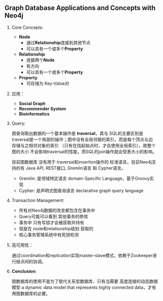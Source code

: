 ## Graph Database Applications and Concepts with Neo4j 

1. Core Concepts: 
   - **Node**
     - 通过**Relationship**连接到其他节点
     - 可以具有一个或多个**Property**
   - **Relationship**
     - 连接两个**Node**
     - 有方向
     - 可以具有一个或多个**Property**
   - **Property**
     - 可存储为 Key-Value对
2. 应用：
   - **Social Graph**
   - **Recommender System**
   - **Bioinformatics**

3. Query: 

   图查询取出数据的一个基本操作是 **traversal**，其与 SQL的主要区别是 traversal是一个局部的操作；图中没有全局邻接的索引，而是每个顶点与边 存储与之相邻对象的索引 （只有在找起始点时，才会使用全局索引）。故整个图的大小 不会影响traversal的性能，而SQL的join操作就会受表大小的影响。

   目前图数据库 没有用于 traversal和insertion操作的 标准语言。目前Neo4j支持的有 Java API, REST接口, Gremlin语言 和 Cypher语言。

   - Gremlin: 是领域特定语言 domain-Specific Language，基于Groovy实现
   - Cypher: 是声明式图查询语言 declarative graph query language 

4. Transaction Management:
   - 所有对Neo4j数据的改变都包含在事务中
   - Query可能可以看到 其他事务的修改
   - 事务中 只有写锁才会被获取并持有
   - 锁是在 node和relationship级别 获取的
   - 核心事务管理系统中有死锁检测

5. 高可用性：

   通过coordination和replication实现master-slave模式，依赖于Zookeeper进行结点间的协调。

6. **Conclusion**: 

   图数据库的使用不是为了取代关系型数据库，只有当需要 高度连接的动态数据模型 a dynamic data model that represents highly connected data，才有用图数据库的必要。

